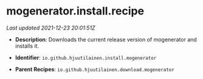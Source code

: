 # mogenerator.install.recipe

_Last updated 2021-12-23 20:01:51Z_

- **Description**: Downloads the current release version of mogenerator and installs it.

- **Identifier**: `io.github.hjuutilainen.install.mogenerator`

- **Parent Recipes**: `io.github.hjuutilainen.download.mogenerator`
